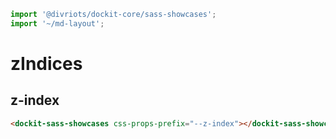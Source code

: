 ```js script
import '@divriots/dockit-core/sass-showcases';
import '~/md-layout';
```

# zIndices

## z-index

```html story
<dockit-sass-showcases css-props-prefix="--z-index"></dockit-sass-showcases>
```
